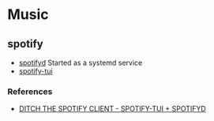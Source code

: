 # Music

## spotify

- [spotifyd](https://github.com/Spotifyd/spotifyd) Started as a systemd service
- [spotify-tui](https://github.com/Rigellute/spotify-tui)

### References

- [DITCH THE SPOTIFY CLIENT - SPOTIFY-TUI + SPOTIFYD](https://www.youtube.com/watch?v=TaPWqXFtce8)
